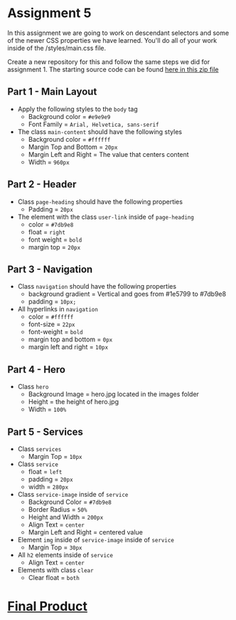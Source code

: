 # Assignment 5
In this assignment we are going to work on descendant selectors and some of the newer CSS properties we have learned.
You'll do all of your work inside of the /styles/main.css file. 

Create a new repository for this and follow the same steps we did for assignment 1.  The starting source code can be found [here in this zip file](Exercise6.zip)

## Part 1 - Main Layout

- Apply the following styles to the `body` tag
  - Background color = `#e9e9e9`
  - Font Family = `Arial, Helvetica, sans-serif`
- The class `main-content` should have the following styles
  - Background color = `#ffffff` 
  - Margin Top and Bottom  = `20px`
  - Margin Left and Right = The value that centers content
  - Width = `960px`

## Part 2 - Header
- Class `page-heading` should have the following properties
  - Padding = `20px`
- The element with the class `user-link` inside of `page-heading`
  - color = `#7db9e8`
  - float = `right`
  - font weight = `bold`
  - margin top = `20px`


## Part 3 - Navigation
- Class `navigation` should have the following properties
  - background gradient = Vertical and goes from #1e5799 to #7db9e8  
  - padding = `10px;`
- All hyperlinks in `navigation` 
  - color = `#ffffff`
  - font-size = `22px`
  - font-weight = `bold`
  - margin top and bottom = `0px`
  - margin left and right = `10px`

## Part 4 - Hero
- Class `hero`
  - Background Image = hero.jpg located in the images folder
  - Height = the height of hero.jpg
  - Width = `100%`

## Part 5 - Services
- Class `services`
  - Margin Top = `10px`
- Class `service`
  - float = `left`
  - padding = `20px`
  - width = `280px`
- Class `service-image` inside of `service`
  - Background Color = `#7db9e8`
  - Border Radius = `50%`
  - Height and Width = `200px`
  - Align Text = `center`
  - Margin Left and Right = centered value
- Element `img` inside of `service-image` inside of `service`
  - Margin Top = `30px`
- All `h2` elements inside of `service`
  - Align Text = `center`
- Elements with class `clear`
  - Clear float = `both`

# [Final Product](Final.PNG)